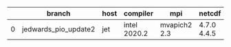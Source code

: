 |    | branch               | host   | compiler     | mpi          | netcdf      | o_g   | os    | build   | u_pass   | u_fail   | s_pass   | s_fail   | e_pass   | e_fail   | nuopc_pass   | nuopc_fail   | artifacts_hash                                                                                                                                                  | modified                   |
|----|----------------------|--------|--------------|--------------|-------------|-------|-------|---------|----------|----------|----------|----------|----------|----------|--------------|--------------|-----------------------------------------------------------------------------------------------------------------------------------------------------------------|----------------------------|
|  0 | jedwards_pio_update2 | jet    | intel 2020.2 | mvapich2 2.3 | 4.7.0 4.4.5 | O     | Linux | fail    | fail     | fail     | fail     | fail     | fail     | fail     | fail         | fail         | [artifacts](https://github.com/esmf-org/esmf-test-artifacts/tree/4975545e55e2678bc9fbdaf98f5408b7b6ce251d/jedwards_pio_update2/jet/intel/2020.2/O/mvapich2/2.3) | 2022-03-12 04:18:35.740575 |